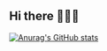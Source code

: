 ## Hi there 🧍‍♂️🤝

[![Anurag's GitHub stats](https://github-readme-stats.vercel.app/api?username=mlpeter33&theme=radical)](https://github.com/mlpeter33/github-readme-stats)
<!--
**MaknCheese1/MaknCheese1** is a ✨ _special_ ✨ repository because its `README.md` (this file) appears on your GitHub profile.

Here are some ideas to get you started:

- 🔭 I’m currently working on ...
- 🌱 I’m currently learning ...
- 👯 I’m looking to collaborate on ...
- 🤔 I’m looking for help with ...
- 💬 Ask me about ...
- 📫 How to reach me: ...
- 😄 Pronouns: ...
- ⚡ Fun fact: ...
-->

